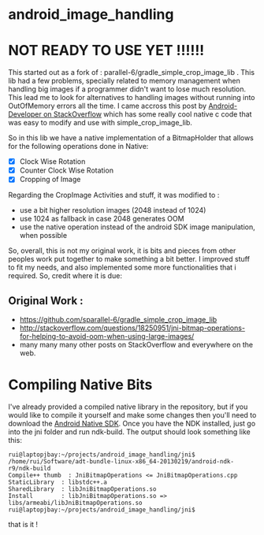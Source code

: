 android_image_handling
======================

# NOT READY TO USE YET !!!!!!

This started out as a fork of : parallel-6/gradle_simple_crop_image_lib . This lib had a few problems, specially related to memory management when handling big images if a programmer didn't want to lose much resolution. This lead me to look for alternatives to handling images without running into OutOfMemory errors all the time. I came accross this post by [Android-Developer on StackOverflow](http://stackoverflow.com/questions/18250951/jni-bitmap-operations-for-helping-to-avoid-oom-when-using-large-images/) which has some really cool native c code that was easy to modify and use with simple_crop_image_lib.

So in this lib we have a native implementation of a BitmapHolder that allows for the following operations done in Native:
- [x] Clock Wise Rotation
- [x] Counter Clock Wise Rotation
- [x] Cropping of Image

Regarding the CropImage Activities and stuff, it was modified to : 
- use a bit higher resolution images (2048 instead of 1024)
- use 1024 as fallback in case 2048 generates OOM
- use the native operation instead of the android SDK image manipulation, when possible

So, overall, this is not my original work, it is bits and pieces from other peoples work put together to make something a bit better. I improved stuff to fit my needs, and also implemented some more functionalities that i required.  So, credit where it is due:

## Original Work :

- https://github.com/sparallel-6/gradle_simple_crop_image_lib
- http://stackoverflow.com/questions/18250951/jni-bitmap-operations-for-helping-to-avoid-oom-when-using-large-images/
- many many many other posts on StackOverflow and everywhere on the web.


# Compiling Native Bits

I've already provided a compiled native library in the repository, but if you would like to compile it yourself and make some changes then you'll need to download the [Android Native SDK](http://developer.android.com/tools/sdk/ndk/index.html). 
Once you have the NDK installed, just go into the  jni folder and run ndk-build. The output should look something like this:

```
rui@laptopjbay:~/projects/android_image_handling/jni$ /home/rui/Software/adt-bundle-linux-x86_64-20130219/android-ndk-r9/ndk-build 
Compile++ thumb  : JniBitmapOperations <= JniBitmapOperations.cpp
StaticLibrary  : libstdc++.a
SharedLibrary  : libJniBitmapOperations.so
Install        : libJniBitmapOperations.so => libs/armeabi/libJniBitmapOperations.so
rui@laptopjbay:~/projects/android_image_handling/jni$
```

that is it !
